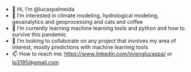 - 👋 Hi, I’m @lucaspalmeida
- 👀 I’m interested in climate modeling, hydrological modeling, geoanalytics and geoprocessing and cats and coffee
- 🌱 I’m currently learning machine learning tools and python and how to survive this pandemic
- 💞️ I’m looking to collaborate on any project that involves my area of interest, mostly predictions with machine learning tools
- 📫 How to reach me: https://www.linkedin.com/in/englucaspa/ or lp3195@gmail.com

<!---
lucaspalmeida/lucaspalmeida is a ✨ special ✨ repository because its `README.md` (this file) appears on your GitHub profile.
You can click the Preview link to take a look at your changes.
--->
